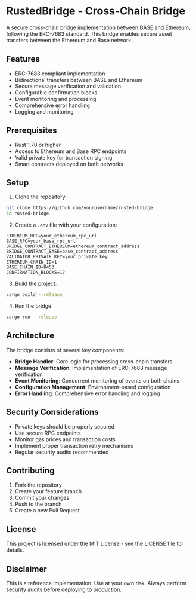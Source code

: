 # RustedBridge - Cross-Chain Bridge

A secure cross-chain bridge implementation between BASE and Ethereum, following the ERC-7683 standard. This bridge enables secure asset transfers between the Ethereum and Base network.

## Features

- ERC-7683 compliant implementation
- Bidirectional transfers between BASE and Ethereum
- Secure message verification and validation
- Configurable confirmation blocks
- Event monitoring and processing
- Comprehensive error handling
- Logging and monitoring

## Prerequisites

- Rust 1.70 or higher
- Access to Ethereum and Base RPC endpoints
- Valid private key for transaction signing
- Smart contracts deployed on both networks

## Setup

1. Clone the repository:
```bash
git clone https://github.com/yourusername/rusted-bridge
cd rusted-bridge
```

2. Create a `.env` file with your configuration:
```env
ETHEREUM_RPC=your_ethereum_rpc_url
BASE_RPC=your_base_rpc_url
BRIDGE_CONTRACT_ETHEREUM=ethereum_contract_address
BRIDGE_CONTRACT_BASE=base_contract_address
VALIDATOR_PRIVATE_KEY=your_private_key
ETHEREUM_CHAIN_ID=1
BASE_CHAIN_ID=8453
CONFIRMATION_BLOCKS=12
```

3. Build the project:
```bash
cargo build --release
```

4. Run the bridge:
```bash
cargo run --release
```

## Architecture

The bridge consists of several key components:

- **Bridge Handler**: Core logic for processing cross-chain transfers
- **Message Verification**: Implementation of ERC-7683 message verification
- **Event Monitoring**: Concurrent monitoring of events on both chains
- **Configuration Management**: Environment-based configuration
- **Error Handling**: Comprehensive error handling and logging

## Security Considerations

- Private keys should be properly secured
- Use secure RPC endpoints
- Monitor gas prices and transaction costs
- Implement proper transaction retry mechanisms
- Regular security audits recommended

## Contributing

1. Fork the repository
2. Create your feature branch
3. Commit your changes
4. Push to the branch
5. Create a new Pull Request

## License

This project is licensed under the MIT License - see the LICENSE file for details.

## Disclaimer

This is a reference implementation. Use at your own risk. Always perform security audits before deploying to production. 